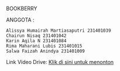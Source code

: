 BOOKBERRY

ANGGOTA :
   
    Alissya Humairah Martiasaputri 231401039
    Chairun Nisaq 231401042
    Karin Aqila N 231401084
    Rima Maharani Lubis 231401015
    Salwa Faizah Anindya 231401009

Link Video Drive: [Klik di sini untuk menonton](https://youtu.be/xORgdSQDx1Q)
